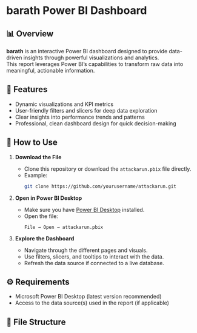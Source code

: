 # barath Power BI Dashboard

## 📊 Overview
**barath** is an interactive Power BI dashboard designed to provide data-driven insights through powerful visualizations and analytics.  
This report leverages Power BI’s capabilities to transform raw data into meaningful, actionable information.

## 🧠 Features
- Dynamic visualizations and KPI metrics  
- User-friendly filters and slicers for deep data exploration  
- Clear insights into performance trends and patterns  
- Professional, clean dashboard design for quick decision-making  

## 🚀 How to Use
1. **Download the File**  
   - Clone this repository or download the `attackarun.pbix` file directly.  
   - Example:  
     ```bash
     git clone https://github.com/yourusername/attackarun.git
     ```

2. **Open in Power BI Desktop**  
   - Make sure you have [Power BI Desktop](https://powerbi.microsoft.com/desktop/) installed.  
   - Open the file:  
     ```
     File → Open → attackarun.pbix
     ```

3. **Explore the Dashboard**  
   - Navigate through the different pages and visuals.  
   - Use filters, slicers, and tooltips to interact with the data.  
   - Refresh the data source if connected to a live database.

## ⚙️ Requirements
- Microsoft Power BI Desktop (latest version recommended)
- Access to the data source(s) used in the report (if applicable)

## 📁 File Structure
 
